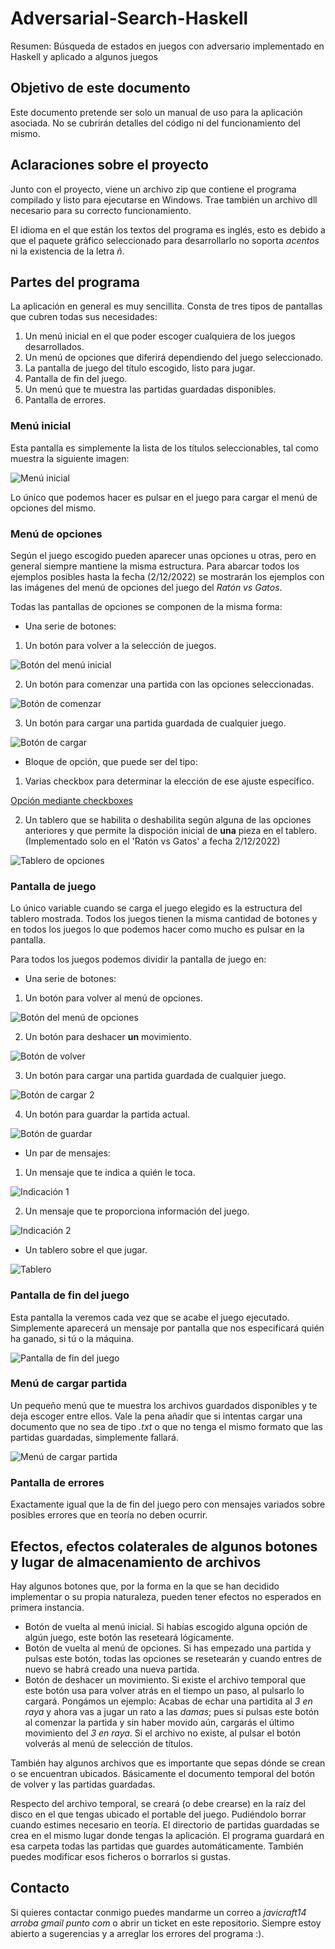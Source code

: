 # Adversarial-Search-Haskell
Resumen: Búsqueda de estados en juegos con adversario implementado en Haskell y aplicado a algunos juegos


## Objetivo de este documento
Este documento pretende ser solo un manual de uso para la aplicación asociada. No se cubrirán detalles del código ni del funcionamiento del mismo.

## Aclaraciones sobre el proyecto
Junto con el proyecto, viene un archivo zip que contiene el programa compilado y listo para ejecutarse en Windows. Trae también un archivo dll necesario para su correcto funcionamiento.

El idioma en el que están los textos del programa es inglés, esto es debido a que el paquete gráfico seleccionado para desarrollarlo no soporta *acentos* ni la existencia de la letra *ñ*.

## Partes del programa
La aplicación en general es muy sencillita. Consta de tres tipos de pantallas que cubren todas sus necesidades:

1. Un menú inicial en el que poder escoger cualquiera de los juegos desarrollados.
2. Un menú de opciones que diferirá dependiendo del juego seleccionado.
3. La pantalla de juego del título escogido, listo para jugar.
4. Pantalla de fin del juego.
5. Un menú que te muestra las partidas guardadas disponibles.
6. Pantalla de errores.

### Menú inicial
Esta pantalla es simplemente la lista de los títulos seleccionables, tal como muestra la siguiente imagen:

![Menú inicial](https://i.imgur.com/R6kQ7Ja.png "Menú inicial")

Lo único que podemos hacer es pulsar en el juego para cargar el menú de opciones del mismo.

### Menú de opciones
Según el juego escogido pueden aparecer unas opciones u otras, pero en general siempre mantiene la misma estructura. Para abarcar todos los ejemplos posibles hasta la fecha (2/12/2022) se mostrarán los ejemplos con las imágenes del menú de opciones del juego del *Ratón vs Gatos*.

Todas las pantallas de opciones se componen de la misma forma:

- Una serie de botones:
1. Un botón para volver a la selección de juegos.

![Botón del menú inicial](https://i.imgur.com/P7Ut4IB.png "Botón para volver al menú inicial")

2. Un botón para comenzar una partida con las opciones seleccionadas.

![Botón de comenzar](https://i.imgur.com/ghWnEP5.png "Botón para comenzar la partida")

3. Un botón para cargar una partida guardada de cualquier juego.

![Botón de cargar](https://i.imgur.com/0mn3GA1.png "Botón para cargar una partida")

- Bloque de opción, que puede ser del tipo:
1. Varias checkbox para determinar la elección de ese ajuste específico.

[Opción mediante checkboxes](https://i.imgur.com/936g3As.png "Opción mediante checkboxes")

2. Un tablero que se habilita o deshabilita según alguna de las opciones anteriores y que permite la dispoción inicial de **una** pieza en el tablero. (Implementado solo en el 'Ratón vs Gatos' a fecha 2/12/2022)

![Tablero de opciones](https://i.imgur.com/jE11M73.png "Tablero de las opciones")

### Pantalla de juego
Lo único variable cuando se carga el juego elegido es la estructura del tablero mostrada. Todos los juegos tienen la misma cantidad de botones y en todos los juegos lo que podemos hacer como mucho es pulsar en la pantalla.

Para todos los juegos podemos dividir la pantalla de juego en:

- Una serie de botones:
1. Un botón para volver al menú de opciones.

![Botón del menú de opciones](https://i.imgur.com/SCAXYDR.png "Botón para volver al menú de opciones")

2. Un botón para deshacer **un** movimiento.

![Botón de volver](https://i.imgur.com/9yMP0dO.png "Botón para deshacer un solo movimiento")

3. Un botón para cargar una partida guardada de cualquier juego.

![Botón de cargar 2](https://i.imgur.com/mjuisdy.png "Botón para cargar una partida")

4. Un botón para guardar la partida actual.

![Botón de guardar](https://i.imgur.com/MiSuxdB.png "Botón para guardar una partida")

- Un par de mensajes:
1. Un mensaje que te indica a quién le toca.

![Indicación 1](https://i.imgur.com/DA8jvRm.png "Mensaje de indicación de turno")

2. Un mensaje que te proporciona información del juego.

![Indicación 2](https://i.imgur.com/p23yQTE.png "Mensaje con información de la partida")

- Un tablero sobre el que jugar.

![Tablero](https://i.imgur.com/UDZdZBT.png "Tablero")

### Pantalla de fin del juego
Esta pantalla la veremos cada vez que se acabe el juego ejecutado. Simplemente aparecerá un mensaje por pantalla que nos especificará quién ha ganado, si tú o la máquina.

![Pantalla de fin del juego](https://i.imgur.com/w7DDtO4.png "Pantalla de fin del juego")

### Menú de cargar partida
Un pequeño menú que te muestra los archivos guardados disponibles y te deja escoger entre ellos. Vale la pena añadir que si intentas cargar una documento que no sea de tipo *.txt* o que no tenga el mismo formato que las partidas guardadas, simplemente fallará.

![Menú de cargar partida](https://i.imgur.com/TuAzwtB.png "Menú de cargar partida")

### Pantalla de errores
Exactamente igual que la de fin del juego pero con mensajes variados sobre posibles errores que en teoría no deben ocurrir.

## Efectos, efectos colaterales de algunos botones y lugar de almacenamiento de archivos
Hay algunos botones que, por la forma en la que se han decidido implementar o su propia naturaleza, pueden tener efectos no esperados en primera instancia.

- Botón de vuelta al menú inicial. Si habías escogido alguna opción de algún juego, este botón las reseteará lógicamente.
- Botón de vuelta al menú de opciones. Si has empezado una partida y pulsas este botón, todas las opciones se resetearán y cuando entres de nuevo se habrá creado una nueva partida.
- Botón de deshacer un movimiento. Si existe el archivo temporal que este botón usa para volver atrás en el tiempo un paso, al pulsarlo lo cargará. Pongámos un ejemplo: Acabas de echar una partidita al *3 en raya* y ahora vas a jugar un rato a las *damas*; pues si pulsas este botón al comenzar la partida y sin haber movido aún, cargarás el último movimiento del *3 en raya*. Si el archivo no existe, al pulsar el botón volverás al menú de selección de títulos.

También hay algunos archivos que es importante que sepas dónde se crean o se encuentran ubicados. Básicamente el documento temporal del botón de volver y las partidas guardadas.

Respecto del archivo temporal, se creará (o debe crearse) en la raíz del disco en el que tengas ubicado el portable del juego. Pudiéndolo borrar cuando estimes necesario en teoría.
El directorio de partidas guardadas se crea en el mismo lugar donde tengas la aplicación. El programa guardará en esa carpeta todas las partidas que guardes automáticamente. También puedes modificar esos ficheros o borrarlos si gustas.

## Contacto
Si quieres contactar conmigo puedes mandarme un correo a *javicraft14 arroba gmail punto com* o abrir un ticket en este repositorio. Siempre estoy abierto a sugerencias y a arreglar los errores del programa :).